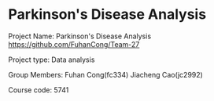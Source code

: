 # Parkinson's Disease Analysis

Project Name: Parkinson's Disease Analysis https://github.com/FuhanCong/Team-27

Project type: Data analysis

Group Members: Fuhan Cong(fc334) Jiacheng Cao(jc2992)

Course code: 5741
